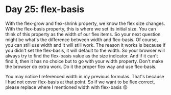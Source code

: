 # Day 25: flex-basis

With the flex-grow and flex-shrink property, we know the flex size changes. With the flex-basis property, this is where we set its initial size. You can think of this property as the width of our flex items. So your next question might be what's the difference between width and flex-basis. Of course, you can still use width and it will still work. The reason it works is because if you didn't set the flex-basis, it will default to the width. So your browser will always try to find the flex-basis value as the size indicator. And if it can't find it, then it has no choice but to go with your width property. Don't make the browser do extra work. Do it the proper flex way and use flex-basis.

You may notice I referenced width in my previous formulas. That's because I had not cover flex-basis at that point. So if we want to be flex correct, please replace where I mentioned width with flex-basis 😝

